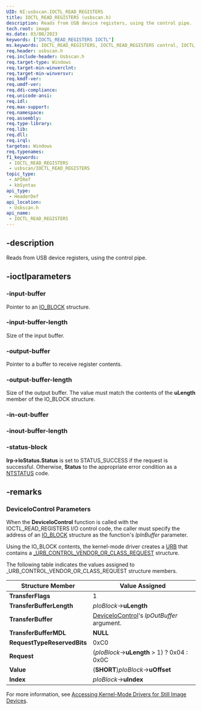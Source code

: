 ```yaml
---
UID: NI:usbscan.IOCTL_READ_REGISTERS
title: IOCTL_READ_REGISTERS (usbscan.h)
description: Reads from USB device registers, using the control pipe.
tech.root: image
ms.date: 03/08/2023
keywords: ["IOCTL_READ_REGISTERS IOCTL"]
ms.keywords: IOCTL_READ_REGISTERS, IOCTL_READ_REGISTERS control, IOCTL_READ_REGISTERS control code [Imaging Devices], image.ioctl_read_registers, stifnc_68af86d1-7d3b-4d2c-a5af-983f0339d71f.xml, usbscan/IOCTL_READ_REGISTERS
req.header: usbscan.h
req.include-header: Usbscan.h
req.target-type: Windows
req.target-min-winverclnt: 
req.target-min-winversvr: 
req.kmdf-ver: 
req.umdf-ver: 
req.ddi-compliance: 
req.unicode-ansi: 
req.idl: 
req.max-support: 
req.namespace: 
req.assembly: 
req.type-library: 
req.lib: 
req.dll: 
req.irql: 
targetos: Windows
req.typenames: 
f1_keywords:
 - IOCTL_READ_REGISTERS
 - usbscan/IOCTL_READ_REGISTERS
topic_type:
 - APIRef
 - kbSyntax
api_type:
 - HeaderDef
api_location:
 - Usbscan.h
api_name:
 - IOCTL_READ_REGISTERS
---
```


## -description

Reads from USB device registers, using the control pipe.

## -ioctlparameters

### -input-buffer

Pointer to an [IO_BLOCK](./ns-usbscan-_io_block.md) structure.

### -input-buffer-length

Size of the input buffer.

### -output-buffer

Pointer to a buffer to receive register contents.

### -output-buffer-length

Size of the output buffer. The value must match the contents of the **uLength** member of the IO_BLOCK structure.

### -in-out-buffer

### -inout-buffer-length

### -status-block

**Irp->IoStatus.Status** is set to STATUS_SUCCESS if the request is successful. Otherwise, **Status** to the appropriate error condition as a [NTSTATUS](/windows-hardware/drivers/kernel/using-ntstatus-values) code.

## -remarks

### DeviceIoControl Parameters

When the **DeviceloControl** function is called with the IOCTL_READ_REGISTERS I/O control code, the caller must specify the address of an [IO_BLOCK](./ns-usbscan-_io_block.md) structure as the function's *lpInBuffer* parameter.

Using the IO_BLOCK contents, the kernel-mode driver creates a [URB](../usb/ns-usb-_urb.md) that contains a [_URB_CONTROL_VENDOR_OR_CLASS_REQUEST](../usb/ns-usb-_urb_control_vendor_or_class_request.md) structure.

The following table indicates the values assigned to _URB_CONTROL_VENDOR_OR_CLASS_REQUEST structure members.

| Structure Member | Value Assigned |
|---|---|
| **TransferFlags** | 1 |
| **TransferBufferLength** | *pIoBlock*-\>**uLength** |
| **TransferBuffer** | [DeviceIoControl](/windows/win32/api/ioapiset/nf-ioapiset-deviceiocontrol)'s *lpOutBuffer* argument. |
| **TransferBufferMDL** | **NULL** |
| **RequestTypeReservedBits** | 0xC0 |
| **Request** | (*pIoBlock*-\>**uLength** \> 1) ? 0x04 : 0x0C |
| **Value** | (**SHORT**)*pIoBlock*-\>**uOffset** |
| **Index** | *pIoBlock*-\>**uIndex** |

For more information, see [Accessing Kernel-Mode Drivers for Still Image Devices](/windows-hardware/drivers/image/accessing-kernel-mode-drivers-for-still-image-devices).